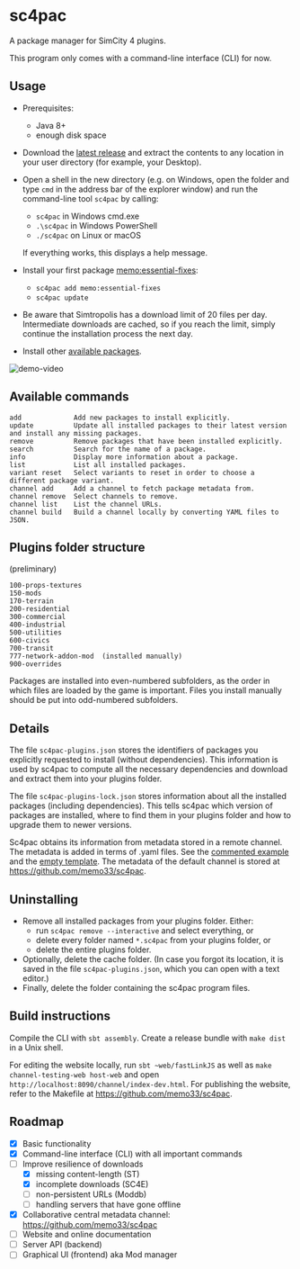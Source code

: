 sc4pac
======

A package manager for SimCity 4 plugins.

This program only comes with a command-line interface (CLI) for now.


## Usage

- Prerequisites:
  - Java 8+
  - enough disk space
- Download the [latest release](https://github.com/memo33/sc4pac-tools/releases/latest)
  and extract the contents to any location in your user directory (for example, your Desktop).
- Open a shell in the new directory (e.g. on Windows, open the folder and type `cmd` in the address bar of the explorer window)
  and run the command-line tool `sc4pac` by calling:
  - `sc4pac` in Windows cmd.exe
  - `.\sc4pac` in Windows PowerShell
  - `./sc4pac` on Linux or macOS

  If everything works, this displays a help message.
- Install your first package [memo:essential-fixes](https://memo33.github.io/sc4pac/channel/?pkg=memo:essential-fixes):
  - `sc4pac add memo:essential-fixes`
  - `sc4pac update`
- Be aware that Simtropolis has a download limit of 20 files per day.
  Intermediate downloads are cached, so if you reach the limit,
  simply continue the installation process the next day.
- Install other [available packages](https://github.com/memo33/sc4pac#available-packages).

![demo-video](https://github.com/memo33/sc4pac-tools/releases/download/0.1.3/demo-video.gif)


## Available commands

    add             Add new packages to install explicitly.
    update          Update all installed packages to their latest version and install any missing packages.
    remove          Remove packages that have been installed explicitly.
    search          Search for the name of a package.
    info            Display more information about a package.
    list            List all installed packages.
    variant reset   Select variants to reset in order to choose a different package variant.
    channel add     Add a channel to fetch package metadata from.
    channel remove  Select channels to remove.
    channel list    List the channel URLs.
    channel build   Build a channel locally by converting YAML files to JSON.


## Plugins folder structure

(preliminary)

    100-props-textures
    150-mods
    170-terrain
    200-residential
    300-commercial
    400-industrial
    500-utilities
    600-civics
    700-transit
    777-network-addon-mod  (installed manually)
    900-overrides

Packages are installed into even-numbered subfolders, as the order in which files are loaded by the game is important.
Files you install manually should be put into odd-numbered subfolders.


## Details

The file `sc4pac-plugins.json` stores the identifiers of packages you explicitly requested to install (without dependencies).
This information is used by sc4pac to compute all the necessary dependencies and download and extract them into your plugins folder.

The file `sc4pac-plugins-lock.json` stores information about all the installed packages (including dependencies).
This tells sc4pac which version of packages are installed, where to find them in your plugins folder and how to upgrade them to newer versions.

Sc4pac obtains its information from metadata stored in a remote channel.
The metadata is added in terms of .yaml files.
See the [commented example](channel-testing/yaml/templates/package-template-basic.yaml)
and the [empty template](channel-testing/template-empty.yaml).
The metadata of the default channel is stored at https://github.com/memo33/sc4pac.


## Uninstalling

- Remove all installed packages from your plugins folder. Either:
  * run `sc4pac remove --interactive` and select everything, or
  * delete every folder named `*.sc4pac` from your plugins folder, or
  * delete the entire plugins folder.
- Optionally, delete the cache folder.
  (In case you forgot its location, it is saved in the file `sc4pac-plugins.json`, which you can open with a text editor.)
- Finally, delete the folder containing the sc4pac program files.


## Build instructions

Compile the CLI with `sbt assembly`.
Create a release bundle with `make dist` in a Unix shell.

For editing the website locally, run `sbt ~web/fastLinkJS` as well as `make channel-testing-web host-web`
and open `http://localhost:8090/channel/index-dev.html`.
For publishing the website, refer to the Makefile at https://github.com/memo33/sc4pac.

## Roadmap

- [x] Basic functionality
- [x] Command-line interface (CLI) with all important commands
- [ ] Improve resilience of downloads
  - [x] missing content-length (ST)
  - [x] incomplete downloads (SC4E)
  - [ ] non-persistent URLs (Moddb)
  - [ ] handling servers that have gone offline
- [x] Collaborative central metadata channel: https://github.com/memo33/sc4pac
- [ ] Website and online documentation
- [ ] Server API (backend)
- [ ] Graphical UI (frontend) aka Mod manager
